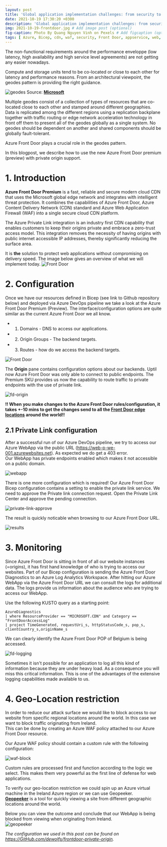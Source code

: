 ```yaml
---
layout: post
title: 'Global application implementation challenges: from security to resiliency and low latency'
date: 2021-10-19 17:30:20 +0300
description: 'Global application implementation challenges: from security to resiliency and low latency' # Add post description (optional)
img: 2021-10-19-frontdoor.jpg # Add image post (optional)
fig-caption: Photo By Quang Nguyen Vinh on Pexels # Add figcaption (optional)
tags: [ Azure, Bicep, cdn, waf, security, Front Door, appservice, web, owasp]
---
```


The non-functional requirements around the performance enveloppe (low latency, high availability and high service level agreements) are not getting any easier nowadays.

Compute and storage units tend to be co-located or close to each other for latency and performance reasons.  From an architectural viewpoint, the geodes pattern is providing the right guidance.

![geodes]({{site.baseurl}}/assets/img/2021-10-19-geode-dist.png)
Source:  **[Microsoft](https://docs.microsoft.com/en-us/azure/architecture/patterns/geodesn)**

Multiple geodes consist of a collection of types of resources that are co-located close to each other and stamped around different geographies.
Data is replicated among the different regions using a replication backplane together with traffic routing or edge network acceleration technology in front off them to present all of the geodes globally as a single system.  No geodes should be dependent on another and shared components should be globally fault-tolerant.

Azure Front Door plays a crucial role in the geodes pattern.

In this blogpost, we describe how to use the new Azure Front Door premium (preview) with private origin support.

# 1. Introduction

**Azure Front Door Premium** is a fast, reliable and secure modern cloud CDN that uses the Microsoft global edge network and integrates with intelligent threat protection. It combines the capabilities of Azure Front Door, Azure Content Delivery Network (CDN) standard and Azure Web Application Firewall (WAF) into a single secure cloud CDN platform.  

The Azure Private Link integration is an industry first CDN capability that enables customers to keep their origins private and embrace a zero-trust access model.  This integration removes the necessity of having origins with public internet accessible IP addresses, thereby significantly reducing the surface area. 

It is **the** solution to protect web applications without compromising on delivery speed.
The image below gives an overview of what we will implement today.
![Front Door]({{site.baseurl}}/assets/img/2021-10-19-design.PNG)

# 2. Configuration

Once we have our resources defined in Bicep (see link to Github repository below) and deployed via Azure DevOps pipeline we take a look at the Azure Front Door Premium (Preview).  The interface/configuration options are quite similar as the current Azure Front Door we all know.
- 1) Domains - DNS to access our applications.
- 2) Origin Groups - The backend targets.
- 3) Routes - how do we access the backend targets.
   
![Front Door]({{site.baseurl}}/assets/img/2021-10-19-frontdoor.gif)

The **Origin** pane contains configuration options about our backends.  Uptil now Azure Front Door was only able to connect to public endpoints.  The Premium SKU provides us now the capability to route traffic to private endpoints with the use of private link.

![fd-origin]({{site.baseurl}}/assets/img/2021-10-19-fd-origin.gif)

**!! When you make changes to the Azure Front Door rules/configuration, it takes +-10 mins to get the changes send to all the **[Front Door edge locations](https://docs.microsoft.com/en-us/azure/FrontDoor/edge-locations-by-region)** around the world!!**

## 2.1 Private Link configuration

After a successful run of our Azure DevOps pipeline, we try to access our Azure WebApp via the public URL (https://web-p-we-001.azurewebsites.net).  As expected we do get a 403 error.  
Our WebApp has private endpoints enabled which makes it not accessible on a public domain.

![webapp]({{site.baseurl}}/assets/img/2021-10-19-webapp-403.gif)

There is one more configuration which is required! 
Our Azure Front Door Bicep configuration contains a setting to enable the private link service. We need to approve the Private link connection request. Open the Private Link Center and approve the pending connection.

![private-link-approve]({{site.baseurl}}/assets/img/2021-10-19-private-link-approve.gif)

The result is quickly noticable when browsing to our Azure Front Door URL.

![results]({{site.baseurl}}/assets/img/2021-10-19-result.gif)

# 3. Monitoring

Since Azure Front Door is sitting in front of all our website instances (=origins), it has first hand knowledge of who is trying to access our websites.  Part of our Bicep configuration is sending the Azure Front Door Diagnostics to an Azure Log Analytics Workspace.  After hitting our Azure WebApp via the Azure Front Door URL we can consult the logs for additional data.  The logs provide us information about the audience who are trying to access our WebApp.

Use the following KUSTO query as a starting point:

```
AzureDiagnostics 
| where ResourceProvider == "MICROSOFT.CDN" and Category == "FrontDoorAccessLog"
| project TimeGenerated, requestUri_s, httpStatusCode_s, pop_s, clientCountry_s,originName_s
```

We can clearly identify the Azure Front Door POP of Belgium is being accessed.

![fd-logging]({{site.baseurl}}/assets/img/2021-10-19-fd-law.gif)

Sometimes it isn't possible for an application to log all this kind of information because they are under heavy load.  As a consequence you will miss this critical information.  This is one of the advantages of the extensive logging capabilities made available to us.

# 4. Geo-Location restriction

In order to reduce our attack surface we would like to block access to our website from specific regional locations around the world.  In this case we want to block traffic originating from Ireland.  
This can be done by creating an Azure WAF policy attached to our Azure Front Door resource.

Our Azure WAF policy should contain a custom rule with the following configuration:

![waf-block]({{site.baseurl}}/assets/img/2021-10-19-waf-block.gif)  

Custom rules are processed first and function according to the logic we select. This makes them very powerful as the first line of defense for web applications.

To verify our geo-location restriction we could spin up an Azure virtual machine in the Ireland Azure region or we can use Geopeeker.  
**[Geopeeker](https://www.geopeeker.com/)** is a tool for quickly viewing a site from different geographic locations around the world. 

Below you can view the outcome and conclude that our WebApp is being blocked from viewing when originating from Ireland.  
![geopeeker]({{site.baseurl}}/assets/img/2021-10-19-geopeeker.gif)

*The configuration we used in this post can be found on <https://GitHub.com/dewolfs/frontdoor-private-origin>.*